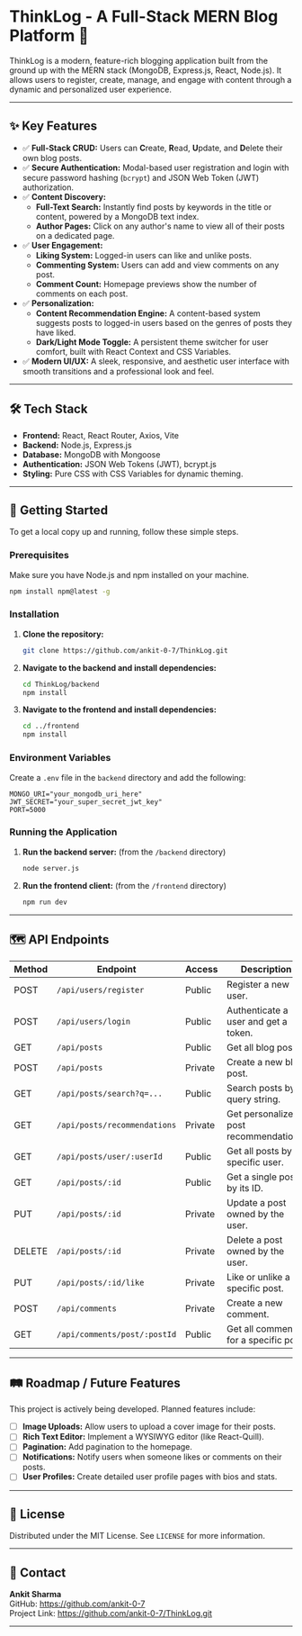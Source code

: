 # ThinkLog - A Full-Stack MERN Blog Platform 🚀

ThinkLog is a modern, feature-rich blogging application built from the ground up with the MERN stack (MongoDB, Express.js, React, Node.js). It allows users to register, create, manage, and engage with content through a dynamic and personalized user experience.



---

## ✨ Key Features

- ✅ **Full-Stack CRUD:** Users can **C**reate, **R**ead, **U**pdate, and **D**elete their own blog posts.
- ✅ **Secure Authentication:** Modal-based user registration and login with secure password hashing (`bcrypt`) and JSON Web Token (JWT) authorization.
- ✅ **Content Discovery:**
  - **Full-Text Search:** Instantly find posts by keywords in the title or content, powered by a MongoDB text index.
  - **Author Pages:** Click on any author's name to view all of their posts on a dedicated page.
- ✅ **User Engagement:**
  - **Liking System:** Logged-in users can like and unlike posts.
  - **Commenting System:** Users can add and view comments on any post.
  - **Comment Count:** Homepage previews show the number of comments on each post.
- ✅ **Personalization:**
  - **Content Recommendation Engine:** A content-based system suggests posts to logged-in users based on the genres of posts they have liked.
  - **Dark/Light Mode Toggle:** A persistent theme switcher for user comfort, built with React Context and CSS Variables.
- ✅ **Modern UI/UX:** A sleek, responsive, and aesthetic user interface with smooth transitions and a professional look and feel.

---

## 🛠️ Tech Stack

- **Frontend:** React, React Router, Axios, Vite
- **Backend:** Node.js, Express.js
- **Database:** MongoDB with Mongoose
- **Authentication:** JSON Web Tokens (JWT), bcrypt.js
- **Styling:** Pure CSS with CSS Variables for dynamic theming.

---

## 🚀 Getting Started

To get a local copy up and running, follow these simple steps.

### Prerequisites

Make sure you have Node.js and npm installed on your machine.

```sh
npm install npm@latest -g
```

### Installation

1. **Clone the repository:**

    ```sh
    git clone https://github.com/ankit-0-7/ThinkLog.git
    ```

2. **Navigate to the backend and install dependencies:**

    ```sh
    cd ThinkLog/backend
    npm install
    ```

3. **Navigate to the frontend and install dependencies:**

    ```sh
    cd ../frontend
    npm install
    ```

### Environment Variables

Create a `.env` file in the `backend` directory and add the following:

```
MONGO_URI="your_mongodb_uri_here"
JWT_SECRET="your_super_secret_jwt_key"
PORT=5000
```

### Running the Application

1. **Run the backend server:** (from the `/backend` directory)

    ```sh
    node server.js
    ```

2. **Run the frontend client:** (from the `/frontend` directory)

    ```sh
    npm run dev
    ```

---

## 🗺️ API Endpoints

| Method   | Endpoint                         | Access  | Description                                 |
|----------|----------------------------------|---------|---------------------------------------------|
| POST     | `/api/users/register`            | Public  | Register a new user.                        |
| POST     | `/api/users/login`               | Public  | Authenticate a user and get a token.        |
| GET      | `/api/posts`                     | Public  | Get all blog posts.                         |
| POST     | `/api/posts`                     | Private | Create a new blog post.                     |
| GET      | `/api/posts/search?q=...`        | Public  | Search posts by a query string.             |
| GET      | `/api/posts/recommendations`     | Private | Get personalized post recommendations.      |
| GET      | `/api/posts/user/:userId`        | Public  | Get all posts by a specific user.           |
| GET      | `/api/posts/:id`                 | Public  | Get a single post by its ID.                |
| PUT      | `/api/posts/:id`                 | Private | Update a post owned by the user.            |
| DELETE   | `/api/posts/:id`                 | Private | Delete a post owned by the user.            |
| PUT      | `/api/posts/:id/like`            | Private | Like or unlike a specific post.             |
| POST     | `/api/comments`                  | Private | Create a new comment.                       |
| GET      | `/api/comments/post/:postId`     | Public  | Get all comments for a specific post.       |

---

## 🛤️ Roadmap / Future Features

This project is actively being developed. Planned features include:

- [ ] **Image Uploads:** Allow users to upload a cover image for their posts.
- [ ] **Rich Text Editor:** Implement a WYSIWYG editor (like React-Quill).
- [ ] **Pagination:** Add pagination to the homepage.
- [ ] **Notifications:** Notify users when someone likes or comments on their posts.
- [ ] **User Profiles:** Create detailed user profile pages with bios and stats.

---

## 📄 License

Distributed under the MIT License. See `LICENSE` for more information.

---

## 📧 Contact

**Ankit Sharma**  
GitHub: https://github.com/ankit-0-7  
Project Link: https://github.com/ankit-0-7/ThinkLog.git

---


